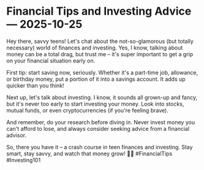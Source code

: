 # Financial Tips and Investing Advice — 2025-10-25

Hey there, savvy teens! Let's chat about the not-so-glamorous (but totally necessary) world of finances and investing. Yes, I know, talking about money can be a total drag, but trust me – it's super important to get a grip on your financial situation early on.

First tip: start saving now, seriously. Whether it's a part-time job, allowance, or birthday money, put a portion of it into a savings account. It adds up quicker than you think!

Next up, let's talk about investing. I know, it sounds all grown-up and fancy, but it's never too early to start investing your money. Look into stocks, mutual funds, or even cryptocurrencies (if you're feeling brave).

And remember, do your research before diving in. Never invest money you can't afford to lose, and always consider seeking advice from a financial advisor.

So, there you have it – a crash course in teen finances and investing. Stay smart, stay savvy, and watch that money grow! 🌟💸 #FinancialTips #Investing101